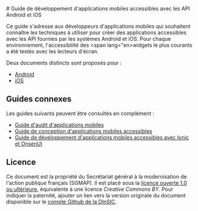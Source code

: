 # Guide de développement d'applications mobiles accessibles avec les API Android et iOS

Ce guide s'adresse aux développeurs d'applications mobiles qui souhaitent
connaître les techniques à utiliser pour créer des applications accessibles
avec les API fournies par les systèmes Android et iOS. Pour chaque
environnement, l'accessibilité des <span lang="en>widgets</span>
le plus courants a été testés avec les lecteurs d'écran.

Deux documents distincts sont proposés pour&nbsp;:

* [Android](./android.md)
* [iOS](./ios.md)

## Guides connexes

Les guides suivants peuvent être consultés en complément&nbsp;:

* [Guide d'audit d'applications mobiles](https://github.com/DISIC/guide-mobile_app_audit)
* [Guide de conception d'applications mobiles accessibles](https://github.com/DISIC/guide-mobile_app_conception)
* [Guide de développement d'applications mobiles accessibles avec Ionic et OnsenUI](https://github.com/DISIC/guide-mobile_app_dev_hybride)

## Licence
Ce document est la propriété du Secrétariat général à la modernisation de l'action publique français (SGMAP). Il est placé sous la [licence ouverte 1.0 ou ultérieure](http://wiki.data.gouv.fr/wiki/Licence_Ouverte_/_Open_Licence), équivalente à une licence <i lang="en">Creative Commons BY</i>. Pour indiquer la paternité, ajouter un lien vers la version originale du document disponible sur le [compte <span lang="en">Github</span> de la DInSIC](https://github.com/DISIC).

